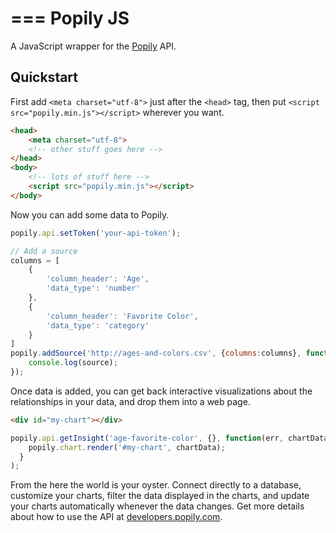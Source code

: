 ===
Popily JS
===

A JavaScript wrapper for the [Popily](https://popily.com) API. 

## Quickstart

First add `<meta charset="utf-8">` just after the `<head>` tag, then put `<script src="popily.min.js"></script>` wherever you want. 

```html
<head>
    <meta charset="utf-8">
    <!-- other stuff goes here -->
</head>
<body>
    <!-- lots of stuff here -->
    <script src="popily.min.js"></script>
</body>
```

Now you can add some data to Popily.

```javascript
popily.api.setToken('your-api-token');

// Add a source
columns = [
    {
        'column_header': 'Age',
        'data_type': 'number'
    },
    {
        'column_header': 'Favorite Color',
        'data_type': 'category'
    }
]
popily.addSource('http://ages-and-colors.csv', {columns:columns}, function(err, source) {
    console.log(source); 
});
```

Once data is added, you can get back interactive visualizations about the relationships in your data, and drop them into a web page.

```html
<div id="my-chart"></div>
```

```javascript
popily.api.getInsight('age-favorite-color', {}, function(err, chartData) {
    popily.chart.render('#my-chart', chartData);
  }
);
```

From the here the world is your oyster. Connect directly to a database, customize your charts, filter the data displayed in the charts, and update your charts automatically whenever the data changes. Get more details about how to use the API at [developers.popily.com](http://developers.popily.com).